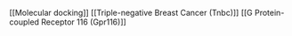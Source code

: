 [[Molecular docking]]
[[Triple-negative Breast Cancer (Tnbc)]]
[[G Protein-coupled Receptor 116 (Gpr116)]]

